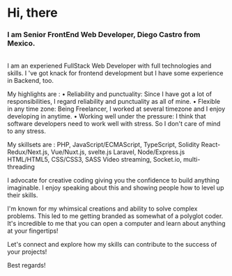 <!DOCTYPE html>
<html lang="en">
<head>
  <meta charset="UTF-8">
  <meta name="viewport" content="width=device-width, initial-scale=1.0">
  <title>Readme</title>
</head>
<body>
  <h1>Hi, there</h1>
  <h3>I am Senior FrontEnd Web Developer, Diego Castro from Mexico.</h3>
  <br>
  <div>
    I am an experiened FullStack Web Developer with full technologies and skills. 
    I 've got knack for frontend development but I have some experience in Backend, too.

My highlights are :
• Reliability and punctuality: Since I have got a lot of responsibilities, I regard reliability and punctuality as all of mine.
• Flexible in any time zone: Being Freelancer, I worked at several timezone and I enjoy developing in anytime.
• Working well under the pressure: I think that software developers need to work well with stress. So I don't care of mind to any stress.


My skillsets are :
PHP, JavaScript/ECMAScript, TypeScript, Solidity
React-Redux/Next.js, Vue/Nuxt.js, svelte.js
Laravel, Node/Express.js
HTML/HTML5, CSS/CSS3, SASS
Video streaming, Socket.io, multi-threading

I advocate for creative coding giving you the confidence to build anything imaginable. I enjoy speaking about this and showing people how to level up their skills.

I'm known for my whimsical creations and ability to solve complex problems. This led to me getting branded as somewhat of a polyglot coder. It's incredible to me that you can open a computer and learn about anything at your fingertips!

Let's connect and explore how my skills can contribute to the success of your projects!

Best regards!
  </div>
</body>
</html>
